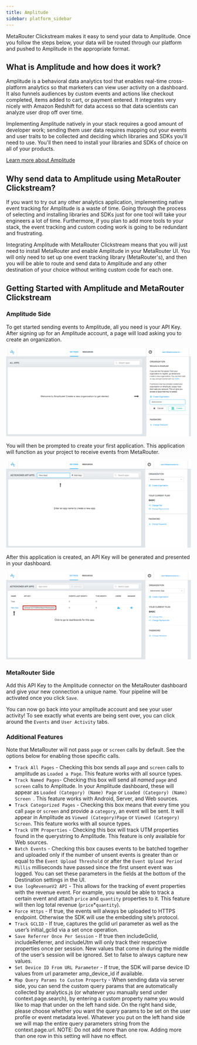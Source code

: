 ```yaml
---
title: Amplitude
sidebar: platform_sidebar
---
```


MetaRouter Clickstream makes it easy to send your data to Amplitude. Once you follow the steps below, your data will be routed through our platform and pushed to Amplitude in the appropriate format.

## What is Amplitude and how does it work?

Amplitude is a behavioral data analytics tool that enables real-time cross-platform analytics so that marketers can view user activity on a dashboard. It also funnels audiences by custom events and actions like checkout completed, items added to cart, or payment entered. It integrates very nicely with Amazon Redshift for data access so that data scientists can analyze user drop off over time.

Implementing Amplitude natively in your stack requires a good amount of developer work; sending them user data requires mapping out your events and user traits to be collected and deciding which libraries and SDKs you'll need to use. You'll then need to install your libraries and SDKs of choice on all of your products.

[Learn more about Amplitude](https://amplitude.com/)

## Why send data to Amplitude using MetaRouter Clickstream?

If you want to try out any other analytics application, implementing native event tracking for Amplitude is a waste of time. Going through the process of selecting and installing libraries and SDKs just for one tool will take your engineers a lot of time. Furthermore, if you plan to add more tools to your stack, the event tracking and custom coding work is going to be redundant and frustrating.

Integrating Amplitude with MetaRouter Clickstream means that you will just need to install MetaRouter and enable Amplitude in your MetaRouter UI. You will only need to set up one event tracking library (MetaRouter's), and then you will be able to route and send data to Amplitude and any other destination of your choice without writing custom code for each one.

## Getting Started with Amplitude and MetaRouter Clickstream

### Amplitude Side

To get started sending events to Amplitude, all you need is your API Key. After signing up for an Amplitude account, a page will load asking you to create an organization.

![amplitude1](../../../images/amplitude1.png)

You will then be prompted to create your first application. This application will function as your project to receive events from MetaRouter.

![amplitude2](../../../images/amplitude2.png)

After this application is created, an API Key will be generated and presented in your dashboard.

![amplitude3](../../../images/amplitude3.png)

### MetaRouter Side

Add this API Key to the Amplitude connector on the MetaRouter dashboard and give your new connection a unique name. Your pipeline will be activated once you click `Save`.

You can now go back into your amplitude account and see your user activity! To see exactly what events are being sent over, you can click around the `Events` and `User Activity` tabs.

### Additional Features

Note that MetaRouter will not pass `page` or `screen` calls by default. See the options below for enabling those specific calls.

* `Track All Pages` - Checking this box sends all `page` and `screen` calls to amplitude as `Loaded a Page`. This feature works with all source types.
* `Track Named Pages`- Checking this box will send all *named* `page` and `screen` calls to Amplitude. In your Amplitude dashboard, these will appear as `Loaded (Category) (Name) Page` or `Loaded (Category) (Name) Screen `. This feature works with Android, Server, and Web sources.
* `Track Categorized Pages` - Checking this box means that every time you call `page` or `screen` and provide a `category`, an event will be sent. It will appear in Amplitude as `Viewed (Category)Page` or `Viewed (Category) Screen`. This feature works with all source types.
* `Track UTM Properties` - Checking this box will track UTM properties found in the querystring to Amplitude. This feature is only available for Web sources.
* `Batch Events` - Checking this box causes events to be batched together and uploaded only if the number of unsent events is greater than or equal to the `Event Upload Threshold` or after the `Event Upload Period Millis` milliseconds have passed since the first unsent event was logged. You can set these parameters in the fields at the bottom of the Destination settings in the UI.
* `Use logRevenueV2 API` - This allows for the tracking of event properties with the revenue event. For example, you would be able to track a certain event and attach `price` and `quantity` properties to it. This feature will then log total revenue (`price`*`quantity`). 
* `Force Https` - If true, the events will always be uploaded to HTTPS endpoint. Otherwise the SDK will use the embedding site’s protocol.
* `Track GCLID` - If true, captures the gclid url parameter as well as the user’s initial_gclid via a set once operation.
* `Save Referrer Once Per Session` - If true then includeGclid, includeReferrer, and includeUtm will only track their respective properties once per session. New values that come in during the middle of the user’s session will be ignored. Set to false to always capture new values.
* `Set Device ID From URL Parameter` - If true, the SDK will parse device ID values from url parameter amp_device_id if available.
* `Map Query Params to Custom Property` - When sending data via server side, you can send the custom query params that are automatically collected by analytics.js (or whatever you manually send under context.page.search), by entering a custom property name you would like to map that under on the left hand side. On the right hand side, please choose whether you want the query params to be set on the user profile or event metadata level. Whatever you put on the left hand side we will map the entire query parameters string from the context.page.url. NOTE: Do not add more than one row. Adding more than one row in this setting will have no effect.

